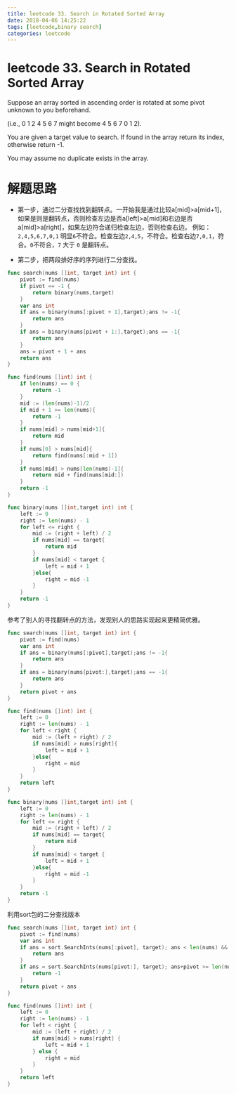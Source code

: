 ```yaml
---
title: leetcode 33. Search in Rotated Sorted Array
date: 2018-04-06 14:25:22
tags: [leetcode,binary search]
categories: leetcode
---
```


# leetcode 33. Search in Rotated Sorted Array

Suppose an array sorted in ascending order is rotated at some pivot unknown to you beforehand.

(i.e., 0 1 2 4 5 6 7 might become 4 5 6 7 0 1 2).

You are given a target value to search. If found in the array return its index, otherwise return -1.

You may assume no duplicate exists in the array.

# 解题思路
* 第一步，通过二分查找找到翻转点。一开始我是通过比较a[mid]>a[mid+1]，如果是则是翻转点，否则检查左边是否a[left]>a[mid]和右边是否a[mid]>a[right]，如果左边符合递归检查左边，否则检查右边。
例如： `2,4,5,6,7,0,1` 明显`6`不符合。检查左边`2,4,5`，不符合。检查右边`7,0,1`，符合。`0`不符合，`7` 大于 `0` 是翻转点。

* 第二步，把两段排好序的序列进行二分查找。

``` go
func search(nums []int, target int) int {
	pivot := find(nums)
	if pivot == -1 {
		return binary(nums,target)
	}
	var ans int
	if ans = binary(nums[:pivot + 1],target);ans != -1{
		return ans
	}
	if ans = binary(nums[pivot + 1:],target);ans == -1{
		return ans
	}
	ans = pivot + 1 + ans
	return ans
}

func find(nums []int) int {
	if len(nums) == 0 {
		return -1
	}
	mid := (len(nums)-1)/2
	if mid + 1 >= len(nums){
		return -1
	}
	if nums[mid] > nums[mid+1]{
		return mid
	}
	if nums[0] > nums[mid]{
		return find(nums[:mid + 1])
	}
	if nums[mid] > nums[len(nums)-1]{
		return mid + find(nums[mid:])
	}
	return -1
}

func binary(nums []int,target int) int {
	left := 0
	right := len(nums) - 1
	for left <= right {
		mid := (right + left) / 2
		if nums[mid] == target{
			return mid
		}
		if nums[mid] < target {
			left = mid + 1
		}else{
			right = mid -1
		}
	}
	return -1
}
```

参考了别人的寻找翻转点的方法，发现别人的思路实现起来更精简优雅。

``` go
func search(nums []int, target int) int {
	pivot := find(nums)
	var ans int
	if ans = binary(nums[:pivot],target);ans != -1{
		return ans
	}
	if ans = binary(nums[pivot:],target);ans == -1{
		return ans
	}
	return pivot + ans
}

func find(nums []int) int {
	left := 0
	right := len(nums) - 1
	for left < right {
		mid := (left + right) / 2
		if nums[mid] > nums[right]{
			left = mid + 1
		}else{
			right = mid
		}
	}
	return left
}

func binary(nums []int,target int) int {
	left := 0
	right := len(nums) - 1
	for left <= right {
		mid := (right + left) / 2
		if nums[mid] == target{
			return mid
		}
		if nums[mid] < target {
			left = mid + 1
		}else{
			right = mid -1
		}
	}
	return -1
}
```

利用sort包的二分查找版本

``` go
func search(nums []int, target int) int {
	pivot := find(nums)
	var ans int
	if ans = sort.SearchInts(nums[:pivot], target); ans < len(nums) && nums[ans] == target {
		return ans
	}
	if ans = sort.SearchInts(nums[pivot:], target); ans+pivot >= len(nums) || nums[pivot+ans] != target {
		return -1
	}
	return pivot + ans
}

func find(nums []int) int {
	left := 0
	right := len(nums) - 1
	for left < right {
		mid := (left + right) / 2
		if nums[mid] > nums[right] {
			left = mid + 1
		} else {
			right = mid
		}
	}
	return left
}
```
